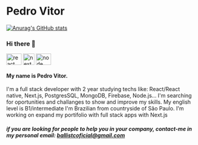 # Pedro Vitor

[![Anurag's GitHub stats](https://github-readme-stats.vercel.app/api?username=Ballistc-dot&theme=dracula)](https://github.com/Ballistc-dot/github-readme-stats)
### Hi there 👋


<div style="display:inline_block">
  <img align="center" alt="react"  height="30" width="40" src="https://cdn.jsdelivr.net/gh/devicons/devicon/icons/react/react-original.svg"/> 
  <img align="center" alt="next" height="30" widt="40"  src="https://cdn.jsdelivr.net/gh/devicons/devicon/icons/nextjs/nextjs-original.svg"/> 
  <img align="center" alt="node" height="30" width="40"  src="https://cdn.jsdelivr.net/gh/devicons/devicon/icons/nodejs/nodejs-original-wordmark.svg"/> 
 </div>





#### My name is Pedro Vitor.

I'm a full stack developer with 2 year studying techs like: React/React native, Next.js, PostgresSQL, MongoDB, Firebase, Node.js... 
I'm searching for oportunities and challanges to show and improve my skills. 
My english level is B1/intermediate
I'm Brazilian from countryside of São Paulo.
I'm working on expand my portifolio with full stack apps with Next.js


##### if you are looking for people to help you in your company, contact-me in my personal email: ballistcoficial@gmail.com

<!--
**Ballistc-dot/Ballistc-dot** is a ✨ _special_ ✨ repository because its `README.md` (this file) appears on your GitHub profile.

Here are some ideas to get you started:

- 🔭 I’m currently working on ...
- 🌱 I’m currently learning ...
- 👯 I’m looking to collaborate on ...
- 🤔 I’m looking for help with ...
- 💬 Ask me about ...
- 📫 How to reach me: ...
- 😄 Pronouns: ...
- ⚡ Fun fact: ...
-->
